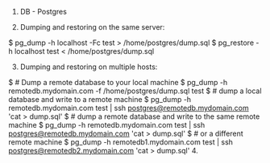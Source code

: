 1. DB - Postgres

2. Dumping and restoring on the same server:

$ pg_dump -h localhost -Fc test > /home/postgres/dump.sql
$ pg_restore -h localhost test < /home/postgres/dump.sql

3. Dumping and restoring on multiple hosts:

$ # Dump a remote database to your local machine
$ pg_dump -h remotedb.mydomain.com -f /home/postgres/dump.sql test
$ # dump a local database and write to a remote machine
$ pg_dump -h remotedb.mydomain.com test | ssh postgres@remotedb.mydomain.com 'cat > dump.sql'
$ # dump a remote database and write to the same remote machine
$ pg_dump -h remotedb.mydomain.com test | ssh postgres@remotedb.mydomain.com 'cat > dump.sql'
$ # or a different remote machine
$ pg_dump -h remotedb1.mydomain.com test | ssh postgres@remotedb2.mydomain.com 'cat > dump.sql'
4. 
